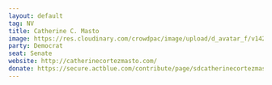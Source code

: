 ```yaml
---
layout: default
tag: NV
title: Catherine C. Masto
image: https://res.cloudinary.com/crowdpac/image/upload/d_avatar_f/v1427475453/candidates/cand10361941.jpg
party: Democrat
seat: Senate
website: http://catherinecortezmasto.com/
donate: https://secure.actblue.com/contribute/page/sdcatherinecortezmasto
---
```

